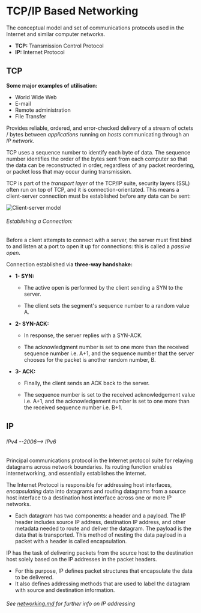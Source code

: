 # TCP/IP Based Networking

The conceptual model and set of communications protocols used in the Internet and similar computer networks.

- **TCP:**  Transmission Control Protocol
- **IP:**   Internet Protocol

## TCP

**Some major examples of utilisation:**
  - World Wide Web
  - E-mail
  - Remote administration
  - File Transfer

Provides reliable, ordered, and error-checked delivery of a stream of octets / bytes between *applications* running on *hosts* communicating through an *IP network*.

TCP uses a sequence number to identify each byte of data. The sequence number identifies the order of the bytes sent from each computer so that the data can be reconstructed in order, regardless of any packet reordering, or packet loss that may occur during transmission.

TCP is part of the *transport layer* of the TCP/IP suite, security layers (SSL) often run on top of TCP, and it is connection-orientated. This means a client-server connection must be established before any data can be sent:


![Client-server model](https://upload.wikimedia.org/wikipedia/commons/thumb/c/c9/Client-server-model.svg/1024px-Client-server-model.svg.png)

###### Establishing a Connection:
Before a client attempts to connect with a server, the server must first bind to and listen at a port to open it up for connections: this is called a *passive open*.

Connection established via **three-way handshake:**
  - **1- SYN:**
    - The active open is performed by the client sending a SYN to the server.

    - The client sets the segment's sequence number to a random value A.

  - **2- SYN-ACK:**
    - In response, the server replies with a SYN-ACK.

    - The acknowledgment number is set to one more than the received sequence number i.e. A+1, and the sequence number that the server chooses for the packet is another random number, B.

  - **3- ACK:**
    - Finally, the client sends an ACK back to the server.

    - The sequence number is set to the received acknowledgement value i.e. A+1, and the acknowledgement number is set to one more than the received sequence number i.e. B+1.


## IP

###### IPv4 --2006--> IPv6

Principal communications protocol in the Internet protocol suite for relaying datagrams across network boundaries. Its routing function enables internetworking, and essentially establishes the Internet.

The Internet Protocol is responsible for addressing host interfaces, *encapsulating* data into datagrams and routing datagrams from a source host interface to a destination host interface across one or more IP networks.
  - Each datagram has two components: a header and a payload. The IP header includes source IP address, destination IP address, and other metadata needed to route and deliver the datagram. The payload is the data that is transported. This method of nesting the data payload in a packet with a header is called encapsulation.

IP has the task of delivering packets from the source host to the destination host solely based on the IP addresses in the packet headers.
  - For this purpose, IP defines packet structures that encapsulate the data to be delivered.
  - It also defines addressing methods that are used to label the datagram with source and destination information.

###### See [networking.md](https://github.com/paddyjclancy/devops_notes/blob/master/networking.md) for further info on IP addressing
